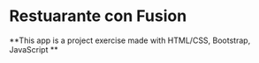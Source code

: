 # Restuarante con Fusion

**This app is a project exercise made with HTML/CSS, Bootstrap, JavaScript **
